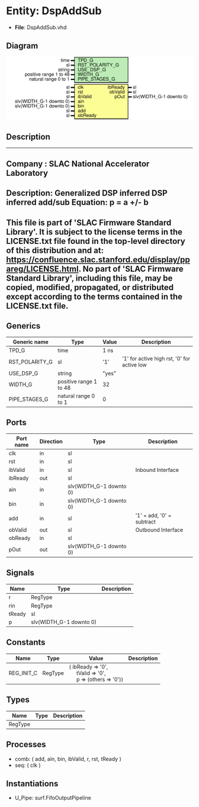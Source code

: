 # Entity: DspAddSub

- **File**: DspAddSub.vhd
## Diagram

![Diagram](DspAddSub.svg "Diagram")
## Description

-----------------------------------------------------------------------------
 Company    : SLAC National Accelerator Laboratory
-----------------------------------------------------------------------------
 Description: Generalized DSP inferred DSP inferred add/sub
 Equation: p = a +/- b
-----------------------------------------------------------------------------
 This file is part of 'SLAC Firmware Standard Library'.
 It is subject to the license terms in the LICENSE.txt file found in the
 top-level directory of this distribution and at:
    https://confluence.slac.stanford.edu/display/ppareg/LICENSE.html.
 No part of 'SLAC Firmware Standard Library', including this file,
 may be copied, modified, propagated, or distributed except according to
 the terms contained in the LICENSE.txt file.
-----------------------------------------------------------------------------
## Generics

| Generic name   | Type                   | Value | Description                                  |
| -------------- | ---------------------- | ----- | -------------------------------------------- |
| TPD_G          | time                   | 1 ns  |                                              |
| RST_POLARITY_G | sl                     | '1'   |  '1' for active high rst, '0' for active low |
| USE_DSP_G      | string                 | "yes" |                                              |
| WIDTH_G        | positive range 1 to 48 | 32    |                                              |
| PIPE_STAGES_G  | natural range 0 to 1   | 0     |                                              |
## Ports

| Port name | Direction | Type                    | Description                |
| --------- | --------- | ----------------------- | -------------------------- |
| clk       | in        | sl                      |                            |
| rst       | in        | sl                      |                            |
| ibValid   | in        | sl                      | Inbound Interface          |
| ibReady   | out       | sl                      |                            |
| ain       | in        | slv(WIDTH_G-1 downto 0) |                            |
| bin       | in        | slv(WIDTH_G-1 downto 0) |                            |
| add       | in        | sl                      |  '1' = add, '0' = subtract |
| obValid   | out       | sl                      | Outbound Interface         |
| obReady   | in        | sl                      |                            |
| pOut      | out       | slv(WIDTH_G-1 downto 0) |                            |
## Signals

| Name   | Type                    | Description |
| ------ | ----------------------- | ----------- |
| r      | RegType                 |             |
| rin    | RegType                 |             |
| tReady | sl                      |             |
| p      | slv(WIDTH_G-1 downto 0) |             |
## Constants

| Name       | Type    | Value                                                                                                                                                    | Description |
| ---------- | ------- | -------------------------------------------------------------------------------------------------------------------------------------------------------- | ----------- |
| REG_INIT_C | RegType |  (       ibReady => '0',<br><span style="padding-left:20px">       tValid  => '0',<br><span style="padding-left:20px">       p       => (others => '0')) |             |
## Types

| Name    | Type | Description |
| ------- | ---- | ----------- |
| RegType |      |             |
## Processes
- comb: ( add, ain, bin, ibValid, r, rst, tReady )
- seq: ( clk )
## Instantiations

- U_Pipe: surf.FifoOutputPipeline
